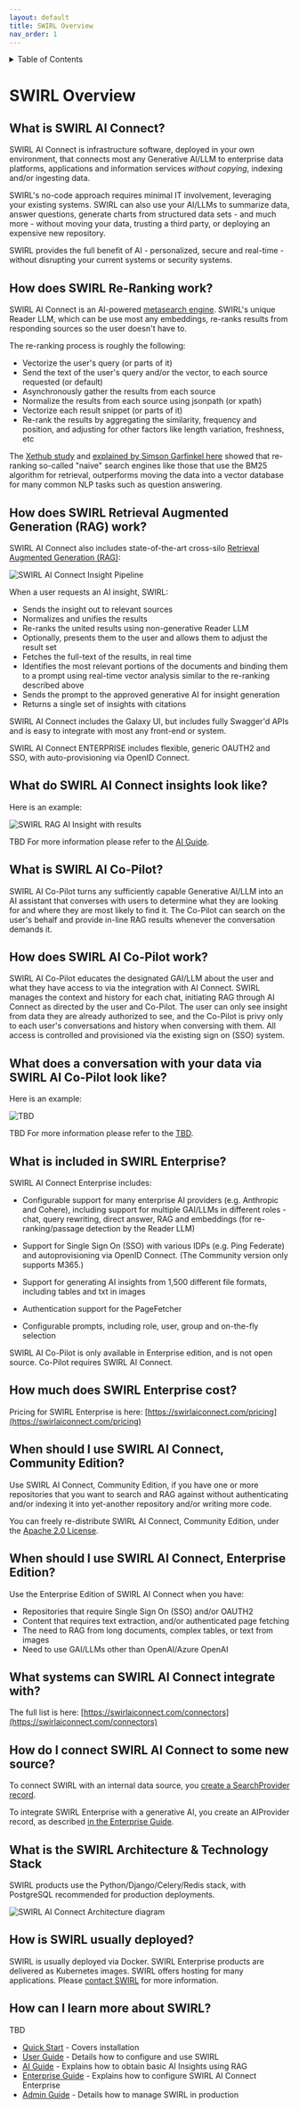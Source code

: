 ```yaml
---
layout: default
title: SWIRL Overview
nav_order: 1
---
```

<details markdown="block">
  <summary>
    Table of Contents
  </summary>
  {: .text-delta }
- TOC
{:toc}
</details>

# SWIRL Overview

## What is SWIRL AI Connect?

SWIRL AI Connect is infrastructure software, deployed in your own environment, that connects most any Generative AI/LLM to enterprise data platforms, applications and information services *without copying*, indexing and/or ingesting data. 

SWIRL's no-code approach requires minimal IT involvement, leveraging your existing systems. SWIRL can also use your AI/LLMs to summarize data, answer questions, generate charts from structured data sets - and much more - without moving your data, trusting a third party, or deploying an expensive new repository.

SWIRL provides the full benefit of AI - personalized, secure and real-time - without disrupting your current systems or security systems. 

## How does SWIRL Re-Ranking work?

SWIRL AI Connect is an AI-powered [metasearch engine](https://en.wikipedia.org/wiki/Metasearch_engine). SWIRL's unique Reader LLM, which can be use most any embeddings, re-ranks results from responding sources so the user doesn't have to. 

The re-ranking process is roughly the following:
* Vectorize the user's query (or parts of it)
* Send the text of the user's query and/or the vector, to each source requested (or default)
* Asynchronously gather the results from each source
* Normalize the results from each source using jsonpath (or xpath)
* Vectorize each result snippet (or parts of it)
* Re-rank the results by aggregating the similarity, frequency and position, and adjusting for other factors like length variation, freshness, etc 

The [Xethub study](https://about.xethub.com/blog/you-dont-need-a-vector-database) and [explained by Simson Garfinkel here](https://www.linkedin.com/pulse/vector-databases-rag-simson-garfinkel-hzule/) showed that re-ranking so-called "naive" search engines like those that use the BM25 algorithm for retrieval, outperforms moving the data into a vector database for many common NLP tasks such as question answering.

## How does SWIRL Retrieval Augmented Generation (RAG) work?

SWIRL AI Connect also includes state-of-the-art cross-silo [Retrieval Augmented Generation (RAG)](https://en.wikipedia.org/wiki/Retrieval-augmented_generation):

![SWIRL AI Connect Insight Pipeline](images/swirl_rag_pipeline.png)

When a user requests an AI insight, SWIRL:

* Sends the insight out to relevant sources
* Normalizes and unifies the results 
* Re-ranks the united results using non-generative Reader LLM
* Optionally, presents them to the user and allows them to adjust the result set
* Fetches the full-text of the results, in real time
* Identifies the most relevant portions of the documents and binding them to a prompt using real-time vector analysis similar to the re-ranking described above
* Sends the prompt to the approved generative AI for insight generation
* Returns a single set of insights with citations

SWIRL AI Connect includes the Galaxy UI, but includes fully Swagger'd APIs and is easy to integrate with most any front-end or system.

SWIRL AI Connect ENTERPRISE includes flexible, generic OAUTH2 and SSO, with auto-provisioning via OpenID Connect.

## What do SWIRL AI Connect insights look like?

Here is an example:

![SWIRL RAG AI Insight with results](images/swirl_rag_pulmonary_3.png)

TBD
For more information please refer to the [AI Guide](AI-Guide).

## What is SWIRL AI Co-Pilot? 

SWIRL AI Co-Pilot turns any sufficiently capable Generative AI/LLM into an AI assistant that converses with users to determine what they are looking for and where they are most likely to find it. The Co-Pilot can search on the user's behalf and provide in-line RAG results whenever the conversation demands it. 

## How does SWIRL AI Co-Pilot work?

SWIRL AI Co-Pilot educates the designated GAI/LLM about the user and what they have access to via the integration with AI Connect. SWIRL manages the context and history for each chat, initiating RAG through AI Connect as directed by the user and Co-Pilot. The user can only see insight from data they are already authorized to see, and the Co-Pilot is privy only to each user's conversations and history when conversing with them. All access is controlled and provisioned via the existing sign on (SSO) system. 

## What does a conversation with your data via SWIRL AI Co-Pilot look like?

Here is an example:

![TBD](TBD)

TBD
For more information please refer to the [TBD](TBD).

## What is included in SWIRL Enterprise?

SWIRL AI Connect Enterprise includes:

* Configurable support for many enterprise AI providers (e.g. Anthropic and Cohere), including support for multiple GAI/LLMs in different roles - chat, query rewriting, direct answer, RAG and embeddings (for re-ranking/passage detection by the Reader LLM)

* Support for Single Sign On (SSO) with various IDPs (e.g. Ping Federate) and autoprovisioning via OpenID Connect. (The Community version only supports M365.)

* Support for generating AI insights from 1,500 different file formats, including tables and txt in images 

* Authentication support for the PageFetcher

* Configurable prompts, including role, user, group and on-the-fly selection

SWIRL AI Co-Pilot is only available in Enterprise edition, and is not open source. Co-Pilot requires SWIRL AI Connect.

## How much does SWIRL Enterprise cost?

Pricing for SWIRL Enterprise is here: [https://swirlaiconnect.com/pricing](https://swirlaiconnect.com/pricing)

## When should I use SWIRL AI Connect, Community Edition?

Use SWIRL AI Connect, Community Edition, if you have one or more repositories that you want to search and RAG against without authenticating and/or indexing it into yet-another repository and/or writing more code.

You can freely re-distribute SWIRL AI Connect, Community Edition, under the [Apache 2.0 License](TBD).

## When should I use SWIRL AI Connect, Enterprise Edition? 

Use the Enterprise Edition of SWIRL AI Connect when you have:

* Repositories that require Single Sign On (SSO) and/or OAUTH2
* Content that requires text extraction, and/or authenticated page fetching
* The need to RAG from long documents, complex tables, or text from images
* Need to use GAI/LLMs other than OpenAI/Azure OpenAI

## What systems can SWIRL AI Connect integrate with?

The full list is here: [https://swirlaiconnect.com/connectors](https://swirlaiconnect.com/connectors)

## How do I connect SWIRL AI Connect to some new source?

To connect SWIRL with an internal data source, you [create a SearchProvider record](./User-Guide.md#using-searchproviders).

To integrate SWIRL Enterprise with a generative AI, you create an AIProvider record, as described 
[in the Enterprise Guide](./Enterprise-Guide.md#managing-ai-providers).

## What is the SWIRL Architecture & Technology Stack

SWIRL products use the Python/Django/Celery/Redis stack, with PostgreSQL recommended for production deployments.

![SWIRL AI Connect Architecture diagram](images/swirl_arch_diagram.jpg)

## How is SWIRL usually deployed?

SWIRL is usually deployed via Docker. SWIRL Enterprise products are delivered as Kubernetes images. SWIRL offers hosting for many applications. Please [contact SWIRL](mailto:hello@swirlaiconnect.com) for more information.

## How can I learn more about SWIRL?

TBD
* [Quick Start](./Quick-Start.md) - Covers installation
* [User Guide](./User-Guide.md) - Details how to configure and use SWIRL
* [AI Guide](./AI-Guide.md) - Explains how to obtain basic AI Insights using RAG
* [Enterprise Guide](./Enterprise-Guide.md) - Explains how to configure SWIRL AI Connect Enterprise
* [Admin Guide](./Admin-Guide.md) - Details how to manage SWIRL in production
